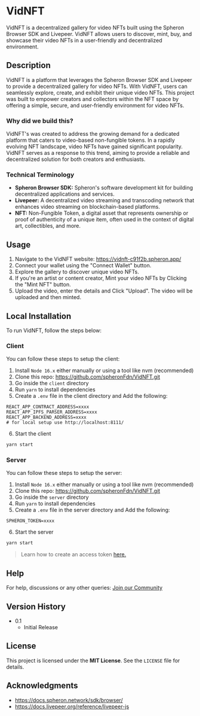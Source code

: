 # VidNFT
VidNFT is a decentralized gallery for video NFTs built using the Spheron Browser SDK and Livepeer. VidNFT allows users to discover, mint, buy, and showcase their video NFTs in a user-friendly and decentralized environment.

## Description
VidNFT is a platform that leverages the Spheron Browser SDK and Livepeer to provide a decentralized gallery for video NFTs. With VidNFT, users can seamlessly explore, create, and exhibit their unique video NFTs. This project was built to empower creators and collectors within the NFT space by offering a simple, secure, and user-friendly environment for video NFTs.

### Why did we build this?
VidNFT's was created to address the growing demand for a dedicated platform that caters to video-based non-fungible tokens. In a rapidly evolving NFT landscape, video NFTs have gained significant popularity. VidNFT serves as a response to this trend, aiming to provide a reliable and decentralized solution for both creators and enthusiasts.

### Technical Terminology
- **Spheron Browser SDK:** Spheron's software development kit for building decentralized applications and services.
- **Livepeer:** A decentralized video streaming and transcoding network that enhances video streaming on blockchain-based platforms.
- **NFT:** Non-Fungible Token, a digital asset that represents ownership or proof of authenticity of a unique item, often used in the context of digital art, collectibles, and more.

## Usage
1. Navigate to the VidNFT website: https://vidnft-c91f2b.spheron.app/
2. Connect your wallet using the "Connect Wallet" button.
3. Explore the gallery to discover unique video NFTs.
4. If you're an artist or content creator, Mint your video NFTs by Clicking the "Mint NFT" button.
5. Upload the video, enter the details and Click "Upload". The video will be uploaded and then minted.

## Local Installation
To run VidNFT, follow the steps below:

### Client
You can follow these steps to setup the client:
1. Install `Node 16.x` either manually or using a tool like nvm (recommended)
2. Clone this repo: https://github.com/spheronFdn/VidNFT.git
3. Go inside the `client` directory
4. Run `yarn` to install dependencies
5. Create a `.env` file in the client directory and Add the following:
  ```
  REACT_APP_CONTRACT_ADDRESS=xxxx
  REACT_APP_IPFS_PARSER_ADDRESS=xxxx
  REACT_APP_BACKEND_ADDRESS=xxxx
  # for local setup use http://localhost:8111/
  ```
6. Start the client
  ```sh
  yarn start
  ```

### Server
You can follow these steps to setup the server:

1. Install `Node 16.x` either manually or using a tool like nvm (recommended)
2. Clone this repo: https://github.com/spheronFdn/VidNFT.git
3. Go inside the `server` directory
4. Run `yarn` to install dependencies
5. Create a `.env` file in the server directory and Add the following:
  ```
  SPHERON_TOKEN=xxxx
  ```
6. Start the server
  ```sh
  yarn start
  ```
> Learn how to create an access token [here.](https://docs.spheron.network/rest-api/#creating-an-access-token)

## Help
For help, discussions or any other queries: [Join our Community](https://community.spheron.network/)

## Version History
* 0.1
    * Initial Release

## License
This project is licensed under the **MIT License**. See the `LICENSE` file for details.

## Acknowledgments
- https://docs.spheron.network/sdk/browser/
- https://docs.livepeer.org/reference/livepeer-js
